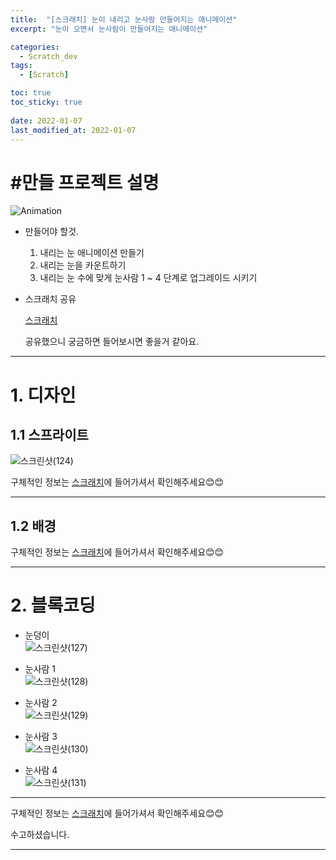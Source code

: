 ```yaml
---
title:  "[스크래치] 눈이 내리고 눈사람 만들어지는 애니메이션"
excerpt: "눈이 오면서 눈사람이 만들어지는 애니메이션"

categories:
  - Scratch_dev
tags:
  - [Scratch]

toc: true
toc_sticky: true
 
date: 2022-01-07
last_modified_at: 2022-01-07
---
```


# #만들 프로젝트 설명

![Animation](https://user-images.githubusercontent.com/55564114/148492947-55b1d9e6-82af-463f-a5de-f31e4bfd8da3.gif)  

- 만들어야 할것.  
  1. 내리는 눈 애니메이션 만들기
  2. 내리는 눈을 카운트하기
  3. 내리는 눈 수에 맞게 눈사람 1 ~ 4 단계로 업그레이드 시키기


- 스크래치 공유  
  
  [스크래치](https://scratch.mit.edu/projects/620039606/)  
    
  공유했으니 궁금하면 들어보시면 좋을거 같아요.  

---

# 1. 디자인

## 1.1 스프라이트

![스크린샷(124)](https://user-images.githubusercontent.com/55564114/148493249-326662d1-b810-4cd8-909b-db122a38774d.png)  

구체적인 정보는 [스크래치](https://scratch.mit.edu/projects/620039606/)에 들어가셔서 확인해주세요😊😊  
  
---

## 1.2 배경

구체적인 정보는 [스크래치](https://scratch.mit.edu/projects/620039606/)에 들어가셔서 확인해주세요😊😊  

---

# 2. 블록코딩

  - 눈덩이  
  ![스크린샷(127)](https://user-images.githubusercontent.com/55564114/148493864-8aa989fc-72ae-4ea2-a6b8-cea5d74f2fc3.png)  

  - 눈사람 1  
  ![스크린샷(128)](https://user-images.githubusercontent.com/55564114/148493925-3de71cb5-6303-42c3-a532-f4eb0e16342b.png)  

  - 눈사람 2  
  ![스크린샷(129)](https://user-images.githubusercontent.com/55564114/148493977-7098f1e7-1597-4dde-bb0f-7223fc438932.png)  

  - 눈사람 3  
  ![스크린샷(130)](https://user-images.githubusercontent.com/55564114/148494059-76b13d04-faaa-4d45-93ae-84476d087b99.png)  

  - 눈사람 4  
  ![스크린샷(131)](https://user-images.githubusercontent.com/55564114/148494116-b2cd6367-fa87-4ec3-93ea-ca4e007312de.png)  

---

구체적인 정보는 [스크래치](https://scratch.mit.edu/projects/620039606/)에 들어가셔서 확인해주세요😊😊  

수고하셨습니다.  

---

